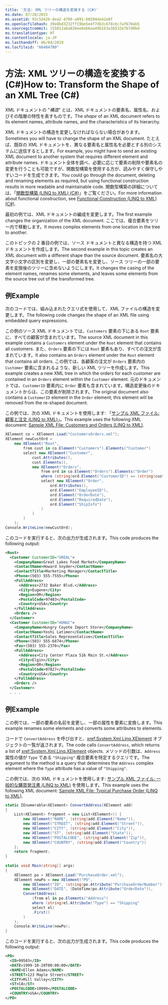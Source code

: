 ```yaml
---
title: '方法: XML ツリーの構造を変換する (C#)'
ms.date: 07/20/2015
ms.assetid: 93c5d426-dea2-4709-a991-60204de42e8f
ms.openlocfilehash: 39e8bd3232ff19be5e4f7db3c678c6c7af670ab5
ms.sourcegitcommit: 155012a8a826ee8ab6aa49b1b3a3b532e7b7d9bd
ms.translationtype: HT
ms.contentlocale: ja-JP
ms.lasthandoff: 06/04/2019
ms.locfileid: "66484780"
---
```

# <a name="how-to-transform-the-shape-of-an-xml-tree-c"></a><span data-ttu-id="71749-102">方法: XML ツリーの構造を変換する (C#)</span><span class="sxs-lookup"><span data-stu-id="71749-102">How to: Transform the Shape of an XML Tree (C#)</span></span>
<span data-ttu-id="71749-103">XML ドキュメントの "*構造*" とは、XML ドキュメントの要素名、属性名、およびその階層の特性を表すものです。</span><span class="sxs-lookup"><span data-stu-id="71749-103">The *shape* of an XML document refers to its element names, attribute names, and the characteristics of its hierarchy.</span></span>  
  
 <span data-ttu-id="71749-104">XML ドキュメントの構造を変更しなければならない場合があります。</span><span class="sxs-lookup"><span data-stu-id="71749-104">Sometimes you will have to change the shape of an XML document.</span></span> <span data-ttu-id="71749-105">たとえば、既存の XML ドキュメントを、異なる要素名と属性名を必要とする別のシステムに送信するとします。</span><span class="sxs-lookup"><span data-stu-id="71749-105">For example, you might have to send an existing XML document to another system that requires different element and attribute names.</span></span> <span data-ttu-id="71749-106">ドキュメント全体を調べ、必要に応じて要素の削除や要素名の変更を行うことも可能ですが、関数型構築を使用する方が、読みやすく保守しやすいコードを生成できます。</span><span class="sxs-lookup"><span data-stu-id="71749-106">You could go through the document, deleting and renaming elements as required, but using functional construction results in more readable and maintainable code.</span></span> <span data-ttu-id="71749-107">関数型構築の詳細については、「[関数型構築 (LINQ to XML) (C#)](../../../../csharp/programming-guide/concepts/linq/functional-construction-linq-to-xml.md)」をご覧ください。</span><span class="sxs-lookup"><span data-stu-id="71749-107">For more information about functional construction, see [Functional Construction (LINQ to XML) (C#)](../../../../csharp/programming-guide/concepts/linq/functional-construction-linq-to-xml.md).</span></span>  
  
 <span data-ttu-id="71749-108">最初の例では、XML ドキュメントの編成を変更します。</span><span class="sxs-lookup"><span data-stu-id="71749-108">The first example changes the organization of the XML document.</span></span> <span data-ttu-id="71749-109">ここでは、複合要素をツリー内で移動します。</span><span class="sxs-lookup"><span data-stu-id="71749-109">It moves complex elements from one location in the tree to another.</span></span>  
  
 <span data-ttu-id="71749-110">このトピックの 2 番目の例では、ソース ドキュメントと異なる構造を持つ XML ドキュメントを作成します。</span><span class="sxs-lookup"><span data-stu-id="71749-110">The second example in this topic creates an XML document with a different shape than the source document.</span></span> <span data-ttu-id="71749-111">要素名の大文字小文字の区別を変更し、一部の要素名を変更し、ソース ツリーの一部の要素を変換後のツリーに含めないようにします。</span><span class="sxs-lookup"><span data-stu-id="71749-111">It changes the casing of the element names, renames some elements, and leaves some elements from the source tree out of the transformed tree.</span></span>  
  
## <a name="example"></a><span data-ttu-id="71749-112">例</span><span class="sxs-lookup"><span data-stu-id="71749-112">Example</span></span>  
 <span data-ttu-id="71749-113">次のコードでは、組み込まれたクエリ式を使用して、XML ファイルの構造を変更します。</span><span class="sxs-lookup"><span data-stu-id="71749-113">The following code changes the shape of an XML file using embedded query expressions.</span></span>  
  
 <span data-ttu-id="71749-114">この例のソース XML ドキュメントでは、`Customers` 要素の下にある `Root` 要素に、すべての顧客が含まれています。</span><span class="sxs-lookup"><span data-stu-id="71749-114">The source XML document in this example contains a `Customers` element under the `Root` element that contains all customers.</span></span> <span data-ttu-id="71749-115">また、`Orders` 要素の下には `Root` 要素もあり、すべての注文が含まれています。</span><span class="sxs-lookup"><span data-stu-id="71749-115">It also contains an `Orders` element under the `Root` element that contains all orders.</span></span> <span data-ttu-id="71749-116">この例では、各顧客の注文が `Orders` 要素内の `Customer` 要素に含まれるような、新しい XML ツリーを作成します。</span><span class="sxs-lookup"><span data-stu-id="71749-116">This example creates a new XML tree in which the orders for each customer are contained in an `Orders` element within the `Customer` element.</span></span> <span data-ttu-id="71749-117">元のドキュメントでは、`CustomerID` 要素内に `Order` 要素も含まれています。構造変更後のドキュメントからは、この要素が削除されます。</span><span class="sxs-lookup"><span data-stu-id="71749-117">The original document also contains a `CustomerID` element in the `Order` element; this element will be removed from the re-shaped document.</span></span>  
  
 <span data-ttu-id="71749-118">この例では、次の XML ドキュメントを使用します: 「[サンプル XML ファイル:顧客と注文 (LINQ to XML)](../../../../csharp/programming-guide/concepts/linq/sample-xml-file-customers-and-orders-linq-to-xml-2.md)」。</span><span class="sxs-lookup"><span data-stu-id="71749-118">This example uses the following XML document: [Sample XML File: Customers and Orders (LINQ to XML)](../../../../csharp/programming-guide/concepts/linq/sample-xml-file-customers-and-orders-linq-to-xml-2.md).</span></span>  
  
```csharp  
XElement co = XElement.Load("CustomersOrders.xml");  
XElement newCustOrd =  
    new XElement("Root",  
        from cust in co.Element("Customers").Elements("Customer")  
        select new XElement("Customer",  
            cust.Attributes(),  
            cust.Elements(),  
            new XElement("Orders",  
                from ord in co.Element("Orders").Elements("Order")  
                where (string)ord.Element("CustomerID") == (string)cust.Attribute("CustomerID")  
                select new XElement("Order",  
                    ord.Attributes(),  
                    ord.Element("EmployeeID"),  
                    ord.Element("OrderDate"),  
                    ord.Element("RequiredDate"),  
                    ord.Element("ShipInfo")  
                )  
            )  
        )  
    );  
Console.WriteLine(newCustOrd);  
```  
  
 <span data-ttu-id="71749-119">このコードを実行すると、次の出力が生成されます。</span><span class="sxs-lookup"><span data-stu-id="71749-119">This code produces the following output:</span></span>  
  
```xml  
<Root>  
  <Customer CustomerID="GREAL">  
    <CompanyName>Great Lakes Food Market</CompanyName>  
    <ContactName>Howard Snyder</ContactName>  
    <ContactTitle>Marketing Manager</ContactTitle>  
    <Phone>(503) 555-7555</Phone>  
    <FullAddress>  
      <Address>2732 Baker Blvd.</Address>  
      <City>Eugene</City>  
      <Region>OR</Region>  
      <PostalCode>97403</PostalCode>  
      <Country>USA</Country>  
    </FullAddress>  
    <Orders />  
  </Customer>  
  <Customer CustomerID="HUNGC">  
    <CompanyName>Hungry Coyote Import Store</CompanyName>  
    <ContactName>Yoshi Latimer</ContactName>  
    <ContactTitle>Sales Representative</ContactTitle>  
    <Phone>(503) 555-6874</Phone>  
    <Fax>(503) 555-2376</Fax>  
    <FullAddress>  
      <Address>City Center Plaza 516 Main St.</Address>  
      <City>Elgin</City>  
      <Region>OR</Region>  
      <PostalCode>97827</PostalCode>  
      <Country>USA</Country>  
    </FullAddress>  
    <Orders />  
  </Customer>  
  . . .  
```  
  
## <a name="example"></a><span data-ttu-id="71749-120">例</span><span class="sxs-lookup"><span data-stu-id="71749-120">Example</span></span>  
 <span data-ttu-id="71749-121">この例では、一部の要素の名前を変更し、一部の属性を要素に変換します。</span><span class="sxs-lookup"><span data-stu-id="71749-121">This example renames some elements and converts some attributes to elements.</span></span>  
  
 <span data-ttu-id="71749-122">コードで `ConvertAddress` を呼び出すと、<xref:System.Xml.Linq.XElement> オブジェクトの一覧が返されます。</span><span class="sxs-lookup"><span data-stu-id="71749-122">The code calls `ConvertAddress`, which returns a list of <xref:System.Xml.Linq.XElement> objects.</span></span> <span data-ttu-id="71749-123">メソッドの引数は、`Address` 属性の値が `Type` である `"Shipping"` 複合要素を特定するクエリです。</span><span class="sxs-lookup"><span data-stu-id="71749-123">The argument to the method is a query that determines the `Address` complex element where the `Type` attribute has a value of `"Shipping"`.</span></span>  
  
 <span data-ttu-id="71749-124">この例では、次の XML ドキュメントを使用します: [サンプル XML ファイル: 一般的な購買発注書 (LINQ to XML)](../../../../csharp/programming-guide/concepts/linq/sample-xml-file-typical-purchase-order-linq-to-xml-1.md) を使用します。</span><span class="sxs-lookup"><span data-stu-id="71749-124">This example uses the following XML document: [Sample XML File: Typical Purchase Order (LINQ to XML)](../../../../csharp/programming-guide/concepts/linq/sample-xml-file-typical-purchase-order-linq-to-xml-1.md).</span></span>  
  
```csharp  
static IEnumerable<XElement> ConvertAddress(XElement add)  
{  
    List<XElement> fragment = new List<XElement>() {  
        new XElement("NAME", (string)add.Element("Name")),  
        new XElement("STREET", (string)add.Element("Street")),  
        new XElement("CITY", (string)add.Element("City")),  
        new XElement("ST", (string)add.Element("State")),  
        new XElement("POSTALCODE", (string)add.Element("Zip")),  
        new XElement("COUNTRY", (string)add.Element("Country"))  
    };  
    return fragment;  
}  
  
static void Main(string[] args)  
{  
    XElement po = XElement.Load("PurchaseOrder.xml");  
    XElement newPo = new XElement("PO",  
        new XElement("ID", (string)po.Attribute("PurchaseOrderNumber")),  
        new XElement("DATE", (DateTime)po.Attribute("OrderDate")),  
        ConvertAddress(  
            (from el in po.Elements("Address")  
            where (string)el.Attribute("Type") == "Shipping"  
            select el)  
            .First()  
        )  
    );  
    Console.WriteLine(newPo);  
}  
```  
  
 <span data-ttu-id="71749-125">このコードを実行すると、次の出力が生成されます。</span><span class="sxs-lookup"><span data-stu-id="71749-125">This code produces the following output:</span></span>  
  
```xml  
<PO>  
  <ID>99503</ID>  
  <DATE>1999-10-20T00:00:00</DATE>  
  <NAME>Ellen Adams</NAME>  
  <STREET>123 Maple Street</STREET>  
  <CITY>Mill Valley</CITY>  
  <ST>CA</ST>  
  <POSTALCODE>10999</POSTALCODE>  
  <COUNTRY>USA</COUNTRY>  
</PO>  
```  
